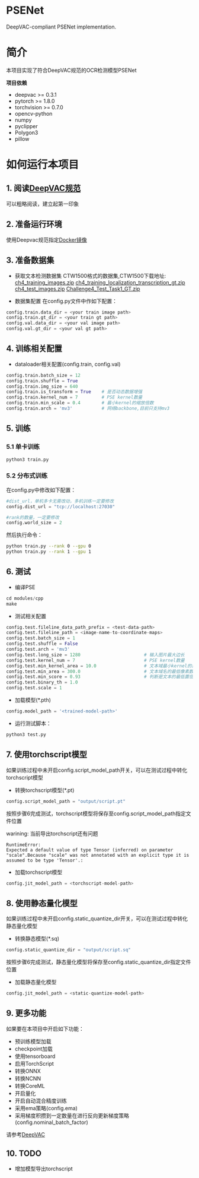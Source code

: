 # PSENet
DeepVAC-compliant PSENet implementation.

# 简介
本项目实现了符合DeepVAC规范的OCR检测模型PSENet

**项目依赖**

- deepvac >= 0.3.1
- pytorch >= 1.8.0
- torchvision >= 0.7.0
- opencv-python
- numpy
- pyclipper
- Polygon3
- pillow

# 如何运行本项目

## 1. 阅读[DeepVAC规范](https://github.com/DeepVAC/deepvac)
可以粗略阅读，建立起第一印象

## 2. 准备运行环境
使用Deepvac规范指定[Docker镜像](https://github.com/DeepVAC/deepvac#2-%E7%8E%AF%E5%A2%83%E5%87%86%E5%A4%87)

## 3. 准备数据集
- 获取文本检测数据集
  CTW1500格式的数据集,CTW1500下载地址:
  [ch4_training_images.zip](https://rrc.cvc.uab.es/downloads/ch4_training_images.zip)
  [ch4_training_localization_transcription_gt.zip](https://rrc.cvc.uab.es/downloads/ch4_training_localization_transcription_gt.zip)
  [ch4_test_images.zip](https://rrc.cvc.uab.es/downloads/ch4_test_images.zip)
  [Challenge4_Test_Task1_GT.zip](https://rrc.cvc.uab.es/downloads/Challenge4_Test_Task1_GT.zip)


- 数据集配置
  在config.py文件中作如下配置：

``` python
config.train.data_dir = <your train image path>
config.train.gt_dir = <your train gt path>
config.val.data_dir = <your val image path>
config.val.gt_dir = <your val gt path>
```

## 4. 训练相关配置

- dataloader相关配置(config.train, config.val)

```python
config.train.batch_size = 12
config.train.shuffle = True
config.train.img_size = 640
config.train.is_transform = True    # 是否动态数据增强
config.train.kernel_num = 7         # PSE kernel数量
config.train.min_scale = 0.4        # 最小kernel的缩放倍数
config.train.arch = 'mv3'           # 网络backbone,目前只支持mv3
```

## 5. 训练

### 5.1 单卡训练

```bash
python3 train.py
```

### 5.2 分布式训练

在config.py中修改如下配置：
```python
#dist_url，单机多卡无需改动，多机训练一定要修改
config.dist_url = "tcp://localhost:27030"

#rank的数量，一定要修改
config.world_size = 2
```
然后执行命令：

```bash
python train.py --rank 0 --gpu 0
python train.py --rank 1 --gpu 1
```

## 6. 测试

- 编译PSE

```python
cd modules/cpp
make
```

- 测试相关配置

```python
config.test.fileline_data_path_prefix = <test-data-path>
config.test.fileline_path = <image-name-to-coordinate-maps>
config.test.batch_size = 1
config.test.shuffle = False
config.test.arch = 'mv3'
config.test.long_size = 1280                        # 输入图片最大边长
config.test.kernel_num = 7                          # PSE kernel数量
config.test.min_kernel_area = 10.0                  # 文本域最小kernel的最低像素数
config.test.min_area = 300.0                        # 文本域名的最低像素数
config.test.min_score = 0.93                        # 判断是文本的最低置信度
config.test.binary_th = 1.0
config.test.scale = 1
```

- 加载模型(*.pth)

```python
config.model_path = '<trained-model-path>'
```

- 运行测试脚本：

```bash
python3 test.py
```

## 7. 使用torchscript模型

如果训练过程中未开启config.script_model_path开关，可以在测试过程中转化torchscript模型
- 转换torchscript模型(*.pt)

```python
config.script_model_path = "output/script.pt"
```
  按照步骤6完成测试，torchscript模型将保存至config.script_model_path指定文件位置

warining: 当前导出torchscript还有问题
```python3
RuntimeError:
Expected a default value of type Tensor (inferred) on parameter "scale".Because "scale" was not annotated with an explicit type it is assumed to be type 'Tensor'.:
```

- 加载torchscript模型

```python
config.jit_model_path = <torchscript-model-path>
```

## 8. 使用静态量化模型
如果训练过程中未开启config.static_quantize_dir开关，可以在测试过程中转化静态量化模型
- 转换静态模型(*.sq)

```python
config.static_quantize_dir = "output/script.sq"
```
  按照步骤6完成测试，静态量化模型将保存至config.static_quantize_dir指定文件位置

- 加载静态量化模型

```python
config.jit_model_path = <static-quantize-model-path>
```

## 9. 更多功能
如果要在本项目中开启如下功能：
- 预训练模型加载
- checkpoint加载
- 使用tensorboard
- 启用TorchScript
- 转换ONNX
- 转换NCNN
- 转换CoreML
- 开启量化
- 开启自动混合精度训练
- 采用ema策略(config.ema)
- 采用梯度积攒到一定数量在进行反向更新梯度策略(config.nominal_batch_factor)

请参考[DeepVAC](https://github.com/DeepVAC/deepvac)

## 10. TODO

- 增加模型导出torchscript
